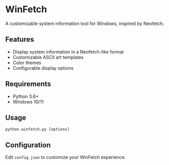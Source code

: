 # WinFetch

A customizable system information tool for Windows, inspired by Neofetch.

## Features
- Display system information in a Neofetch-like format
- Customizable ASCII art templates
- Color themes
- Configurable display options

## Requirements
- Python 3.6+
- Windows 10/11

## Usage
```
python winfetch.py [options]
```

## Configuration
Edit `config.json` to customize your WinFetch experience. 